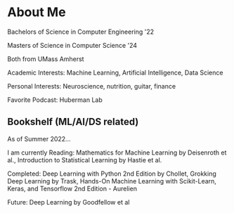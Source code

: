 # About Me

Bachelors of Science in Computer Engineering '22

Masters of Science in Computer Science '24

Both from UMass Amherst

Academic Interests: Machine Learning, Artificial Intelligence, Data Science

Personal Interests: Neuroscience, nutrition, guitar, finance 

Favorite Podcast: Huberman Lab

## Bookshelf (ML/AI/DS related)
As of Summer 2022…

I am currently Reading: Mathematics for Machine Learning by Deisenroth et al., Introduction to Statistical Learning by Hastie et al.

Completed: Deep Learning with Python 2nd Edition by Chollet, Grokking Deep Learning by Trask, Hands-On Machine Learning with Scikit-Learn, Keras, and Tensorflow 2nd Edition - Aurelien

Future: Deep Learning by Goodfellow et al
